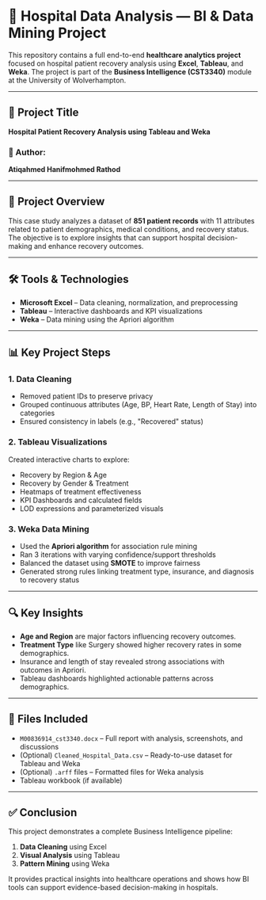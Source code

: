 
# 🏥 Hospital Data Analysis — BI & Data Mining Project

This repository contains a full end-to-end **healthcare analytics project** focused on hospital patient recovery analysis using **Excel**, **Tableau**, and **Weka**. The project is part of the **Business Intelligence (CST3340)** module at the University of Wolverhampton.

---

## 📄 Project Title
**Hospital Patient Recovery Analysis using Tableau and Weka**

### 👤 Author:
**Atiqahmed Hanifmohmed Rathod**  


---

## 🎯 Project Overview

This case study analyzes a dataset of **851 patient records** with 11 attributes related to patient demographics, medical conditions, and recovery status. The objective is to explore insights that can support hospital decision-making and enhance recovery outcomes.

---

## 🛠 Tools & Technologies

- **Microsoft Excel** – Data cleaning, normalization, and preprocessing
- **Tableau** – Interactive dashboards and KPI visualizations
- **Weka** – Data mining using the Apriori algorithm

---

## 📊 Key Project Steps

### 1. **Data Cleaning**
- Removed patient IDs to preserve privacy
- Grouped continuous attributes (Age, BP, Heart Rate, Length of Stay) into categories
- Ensured consistency in labels (e.g., "Recovered" status)

### 2. **Tableau Visualizations**
Created interactive charts to explore:
- Recovery by Region & Age
- Recovery by Gender & Treatment
- Heatmaps of treatment effectiveness
- KPI Dashboards and calculated fields
- LOD expressions and parameterized visuals

### 3. **Weka Data Mining**
- Used the **Apriori algorithm** for association rule mining
- Ran 3 iterations with varying confidence/support thresholds
- Balanced the dataset using **SMOTE** to improve fairness
- Generated strong rules linking treatment type, insurance, and diagnosis to recovery status

---

## 🔍 Key Insights

- **Age and Region** are major factors influencing recovery outcomes.
- **Treatment Type** like Surgery showed higher recovery rates in some demographics.
- Insurance and length of stay revealed strong associations with outcomes in Apriori.
- Tableau dashboards highlighted actionable patterns across demographics.

---

## 📂 Files Included

- `M00836914_cst3340.docx` – Full report with analysis, screenshots, and discussions
- (Optional) `Cleaned_Hospital_Data.csv` – Ready-to-use dataset for Tableau and Weka
- (Optional) `.arff` files – Formatted files for Weka analysis
- Tableau workbook (if available)

---

## ✅ Conclusion

This project demonstrates a complete Business Intelligence pipeline:
1. **Data Cleaning** using Excel
2. **Visual Analysis** using Tableau
3. **Pattern Mining** using Weka

It provides practical insights into healthcare operations and shows how BI tools can support evidence-based decision-making in hospitals.
